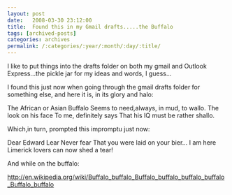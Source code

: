 ```yaml
---
layout: post
date:	2008-03-30 23:12:00
title:  Found this in my Gmail drafts.....the Buffalo
tags: [archived-posts]
categories: archives
permalink: /:categories/:year/:month/:day/:title/
---
```

I like to put things into the drafts folder on both my gmail and Outlook Express...the pickle jar for my ideas and words, I guess...

I found this just now when going through the gmail drafts folder for something else, and here it is, in its glory and halo:


The African or Asian Buffalo
Seems to need,always, in mud, to wallo.
The look on his face
To me, definitely says
That his IQ must be rather shallo.

Which,in turn, prompted this impromptu just now:


Dear
Edward Lear
Never fear
That you were laid on your bier...
I am here
Limerick lovers can now shed a tear!

And while on the buffalo:

http://en.wikipedia.org/wiki/Buffalo_buffalo_Buffalo_buffalo_buffalo_buffalo_Buffalo_buffalo
